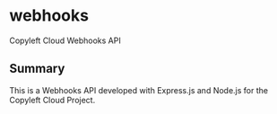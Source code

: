 # webhooks
Copyleft Cloud Webhooks API

## Summary
This is a Webhooks API developed with Express.js and Node.js for the Copyleft Cloud Project.
